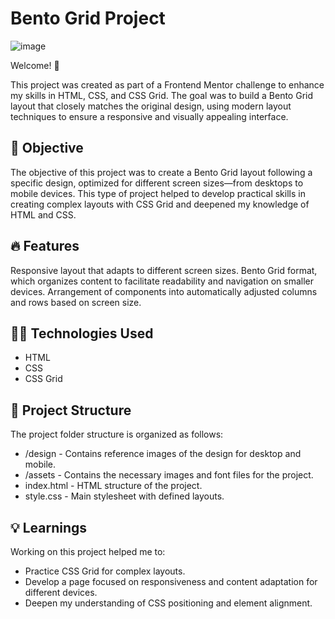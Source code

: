 # Bento Grid Project

![image](https://github.com/user-attachments/assets/e602bac2-a986-49d2-b65a-c47666b72310)


Welcome! 👋

This project was created as part of a Frontend Mentor challenge to enhance my skills in HTML, CSS, and CSS Grid. The goal was to build a Bento Grid layout that closely matches the original design, using modern layout techniques to ensure a responsive and visually appealing interface.

## 🎯 Objective
The objective of this project was to create a Bento Grid layout following a specific design, optimized for different screen sizes—from desktops to mobile devices. This type of project helped to develop practical skills in creating complex layouts with CSS Grid and deepened my knowledge of HTML and CSS.

## 🔥 Features
Responsive layout that adapts to different screen sizes.
Bento Grid format, which organizes content to facilitate readability and navigation on smaller devices.
Arrangement of components into automatically adjusted columns and rows based on screen size.

## 🧑‍💻 Technologies Used
- HTML
- CSS
- CSS Grid

## 📂 Project Structure
The project folder structure is organized as follows:

- /design - Contains reference images of the design for desktop and mobile.
- /assets - Contains the necessary images and font files for the project.
- index.html - HTML structure of the project.
- style.css - Main stylesheet with defined layouts.

## 💡 Learnings
Working on this project helped me to:

- Practice CSS Grid for complex layouts.
- Develop a page focused on responsiveness and content adaptation for different devices.
- Deepen my understanding of CSS positioning and element alignment.
